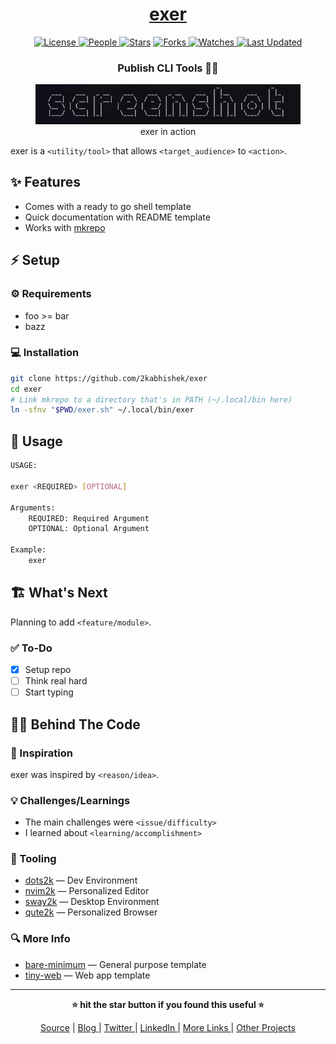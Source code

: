 <div align = "center">

<h1><a href="https://github.com/2kabhishek/exer">exer</a></h1>

<a href="https://github.com/2KAbhishek/exer/blob/main/LICENSE">
<img alt="License" src="https://img.shields.io/github/license/2kabhishek/exer?style=flat&color=eee&label="> </a>

<a href="https://github.com/2KAbhishek/exer/graphs/contributors">
<img alt="People" src="https://img.shields.io/github/contributors/2kabhishek/exer?style=flat&color=ffaaf2&label=People"> </a>

<a href="https://github.com/2KAbhishek/exer/stargazers">
<img alt="Stars" src="https://img.shields.io/github/stars/2kabhishek/exer?style=flat&color=98c379&label=Stars"></a>

<a href="https://github.com/2KAbhishek/exer/network/members">
<img alt="Forks" src="https://img.shields.io/github/forks/2kabhishek/exer?style=flat&color=66a8e0&label=Forks"> </a>

<a href="https://github.com/2KAbhishek/exer/watchers">
<img alt="Watches" src="https://img.shields.io/github/watchers/2kabhishek/exer?style=flat&color=f5d08b&label=Watches"> </a>

<a href="https://github.com/2KAbhishek/exer/pulse">
<img alt="Last Updated" src="https://img.shields.io/github/last-commit/2kabhishek/exer?style=flat&color=e06c75&label="> </a>

<h3>Publish CLI Tools 🐚✨</h3>

<figure>
  <img src="images/screenshot.png" alt="exer in action">
  <br/>
  <figcaption>exer in action</figcaption>
</figure>

</div>

exer is a `<utility/tool>` that allows `<target_audience>` to `<action>`.

## ✨ Features

- Comes with a ready to go shell template
- Quick documentation with README template
- Works with [mkrepo](https://github.com/2kabhishek/mkrepo)

## ⚡ Setup

### ⚙️ Requirements

- foo >= bar
- bazz

### 💻 Installation

```bash
git clone https://github.com/2kabhishek/exer
cd exer
# Link mkrepo to a directory that's in PATH (~/.local/bin here)
ln -sfnv "$PWD/exer.sh" ~/.local/bin/exer
```

## 🚀 Usage

```bash
USAGE:

exer <REQUIRED> [OPTIONAL]

Arguments:
    REQUIRED: Required Argument
    OPTIONAL: Optional Argument

Example:
    exer
```

## 🏗️ What's Next

Planning to add `<feature/module>`.

### ✅ To-Do

- [x] Setup repo
- [ ] Think real hard
- [ ] Start typing

## 🧑‍💻 Behind The Code

### 🌈 Inspiration

exer was inspired by `<reason/idea>`.

### 💡 Challenges/Learnings

- The main challenges were `<issue/difficulty>`
- I learned about `<learning/accomplishment>`

### 🧰 Tooling

- [dots2k](https://github.com/2kabhishek/dots2k) — Dev Environment
- [nvim2k](https://github.com/2kabhishek/nvim2k) — Personalized Editor
- [sway2k](https://github.com/2kabhishek/sway2k) — Desktop Environment
- [qute2k](https://github.com/2kabhishek/qute2k) — Personalized Browser

### 🔍 More Info

- [bare-minimum](https://github.com/2kabhishek/bare-minimum) — General purpose template
- [tiny-web](https://github.com/2kabhishek/tiny-web) — Web app template

<hr>

<div align="center">

<strong>⭐ hit the star button if you found this useful ⭐</strong><br>

<a href="https://github.com/2KAbhishek/exer">Source</a>
| <a href="https://2kabhishek.github.io/blog" target="_blank">Blog </a>
| <a href="https://twitter.com/2kabhishek" target="_blank">Twitter </a>
| <a href="https://linkedin.com/in/2kabhishek" target="_blank">LinkedIn </a>
| <a href="https://2kabhishek.github.io/links" target="_blank">More Links </a>
| <a href="https://2kabhishek.github.io/projects" target="_blank">Other Projects </a>

</div>


